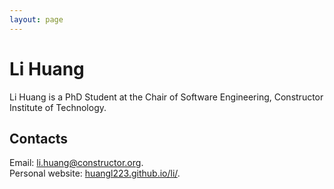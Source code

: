 ```yaml
---
layout: page
---
```

# Li Huang
Li Huang is a PhD Student at the Chair of Software Engineering, Constructor Institute of Technology.

## Contacts
Email: [li.huang@constructor.org](mailto:li.huang@constructor.org). <br>
Personal website: [huangl223.github.io/li/](https://huangl223.github.io/li/).
